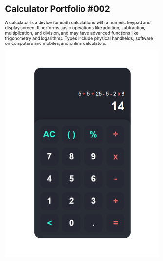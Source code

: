 # Calculator Portfolio #002
A calculator is a device for math calculations with a numeric keypad and display screen. It performs basic operations like addition, subtraction, multiplication, and division, and may have advanced functions like trigonometry and logarithms. Types include physical handhelds, software on computers and mobiles, and online calculators.


<p align="center">
    <img src="https://github.com/GylanSalih/Calculator/blob/main/Calculator_Showcase.png" />
</p>
